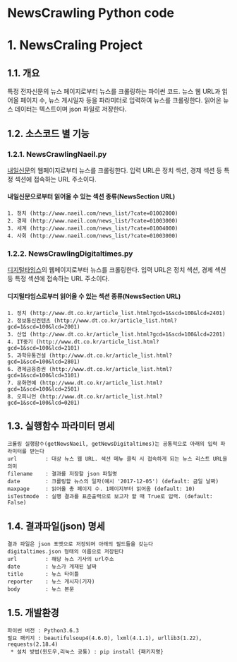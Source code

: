 NewsCrawling Python code
======================
# 1. NewsCraling Project
## 1.1. 개요
특정 전자신문의 뉴스 페이지로부터 뉴스를 크롤링하는 파이썬 코드. 뉴스 웹 URL과 읽어올 페이지 수, 뉴스 게시일자 등을 파라미터로 입력하여 뉴스를 크롤링한다. 읽어온 뉴스 데이터는 텍스트이며 json 파일로 저장한다.

## 1.2. 소스코드 별 기능
### 1.2.1. NewsCrawlingNaeil.py
[내일신문](http://www.naeil.com/news_list/?cate=01003000)의 웹페이지로부터 뉴스를 크롤링한다. 입력 URL은 정치 섹션, 경제 섹션 등 특정 섹션에 접속하는 URL 주소이다.

#### 내일신문으로부터 읽어올 수 있는 섹션 종류(NewsSection URL)
    1. 정치 (http://www.naeil.com/news_list/?cate=01002000)
    2. 경제 (http://www.naeil.com/news_list/?cate=01003000)
    3. 세계 (http://www.naeil.com/news_list/?cate=01004000)
    4. 사회 (http://www.naeil.com/news_list/?cate=01003000)

### 1.2.2. NewsCrawlingDigitaltimes.py
[디지털타임스](http://www.dt.co.kr/article_list.html?gcd=1&scd=100&lcd=2401)의 웹페이지로부터 뉴스를 크롤링한다. 입력 URL은 정치 섹션, 경제 섹션 등 특정 섹션에 접속하는 URL 주소이다.

#### 디지털타임스로부터 읽어올 수 있는 섹션 종류(NewsSection URL)
    1. 정치 (http://www.dt.co.kr/article_list.html?gcd=1&scd=100&lcd=2401)
    2. 정보통신컨텐츠 (http://www.dt.co.kr/article_list.html?gcd=1&scd=100&lcd=2001)
    3. 산업 (http://www.dt.co.kr/article_list.html?gcd=1&scd=100&lcd=2201)
    4. IT중기 (http://www.dt.co.kr/article_list.html?gcd=1&scd=100&lcd=2101)
    5. 과학유통건설 (http://www.dt.co.kr/article_list.html?gcd=1&scd=100&lcd=2801)
    6. 경제금융증권 (http://www.dt.co.kr/article_list.html?gcd=1&scd=100&lcd=3101)
    7. 문화연예 (http://www.dt.co.kr/article_list.html?gcd=1&scd=100&lcd=2501)
    8. 오피니언 (http://www.dt.co.kr/article_list.html?gcd=1&scd=100&lcd=0201)

## 1.3. 실행함수 파라미터 명세
    크롤링 실행함수(getNewsNaeil, getNewsDigitaltimes)는 공통적으로 아래의 입력 파라미터를 받는다
    url         : 대상 뉴스 웹 URL. 섹션 메뉴 클릭 시 접속하게 되는 뉴스 리스트 URL을 의미
    filename    : 결과를 저장할 json 파일명
    date        : 크롤링할 뉴스의 일자(예시 '2017-12-05') (default: 금일 날짜)
    maxpage     : 읽어올 총 페이지 수. 1페이지부터 읽어옴 (default: 10)
    isTestmode  : 실행 결과를 표준출력으로 보고자 할 때 True로 입력. (default: False)

## 1.4. 결과파일(json) 명세
    결과 파일은 json 포맷으로 저장되며 아래의 필드들을 갖는다
    digitaltimes.json 형태의 이름으로 저장된다
    url         : 해당 뉴스 기사의 url주소
    date        : 뉴스가 게재된 날짜
    title       : 뉴스 타이틀
    reporter    : 뉴스 게시자(기자)
    body        : 뉴스 본문

## 1.5. 개발환경
    파이썬 버전 : Python3.6.3
    필요 패키지 : beautifulsoup4(4.6.0), lxml(4.1.1), urllib3(1.22), requests(2.18.4)
     * 설치 방법(윈도우,리눅스 공통) : pip install {패키지명}

